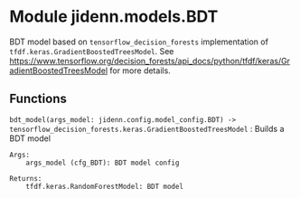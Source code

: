 Module jidenn.models.BDT
========================
BDT model based on `tensorflow_decision_forests` implementation of `tfdf.keras.GradientBoostedTreesModel`.
See https://www.tensorflow.org/decision_forests/api_docs/python/tfdf/keras/GradientBoostedTreesModel for more details.

Functions
---------

    
`bdt_model(args_model: jidenn.config.model_config.BDT) ‑> tensorflow_decision_forests.keras.GradientBoostedTreesModel`
:   Builds a BDT model
    
    Args:
        args_model (cfg_BDT): BDT model config
    
    Returns:
        tfdf.keras.RandomForestModel: BDT model